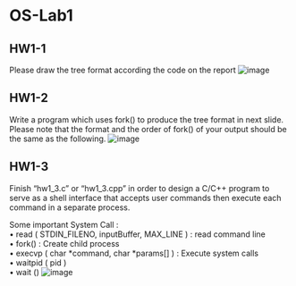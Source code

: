 # OS-Lab1

## HW1-1
Please draw the tree format according the code on the report
![image](https://github.com/YHK00103/OS-Lab1/assets/117156581/12e4610d-a83f-4f4b-92fc-b106fea2f390)

## HW1-2
Write a program which uses fork() to produce the tree format in next slide.
Please note that the format and the order of fork() of your output should be the same as the following.
![image](https://github.com/YHK00103/OS-Lab1/assets/117156581/3748a1df-0e0b-4f8c-8de4-8d71bcd813bd)

## HW1-3
Finish “hw1_3.c” or “hw1_3.cpp” in order to design a C/C++ program to serve as a shell 
interface that accepts user commands then execute each command in a separate process.

Some important System Call :  
• read ( STDIN_FILENO, inputBuffer, MAX_LINE ) : read command line  
• fork() : Create child process  
• execvp ( char *command, char *params[] ) : Execute system calls  
• waitpid ( pid )  
• wait ()
![image](https://github.com/YHK00103/OS-Lab1/assets/117156581/6a1d50f0-c924-40bc-9f66-2107ca509d67)
